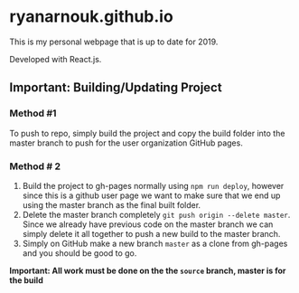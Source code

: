 # ryanarnouk.github.io

This is my personal webpage that is up to date for 2019.

Developed with React.js.

## Important: Building/Updating Project
### Method #1
To push to repo, simply build the project and copy the build folder into the master branch to push for the user organization GitHub pages.
### Method # 2
1. Build the project to gh-pages normally using `npm run deploy`, however since this is a github user page we want to make sure that we end up using the master branch as the final built folder. 
2. Delete the master branch completely `git push origin --delete master`. Since we already have previous code on the master branch we can simply delete it all together to push a new build to the master branch. 
3. Simply on GitHub make a new branch `master` as a clone from gh-pages and you should be good to go. 

**Important: All work must be done on the the `source` branch, master is for the build** 